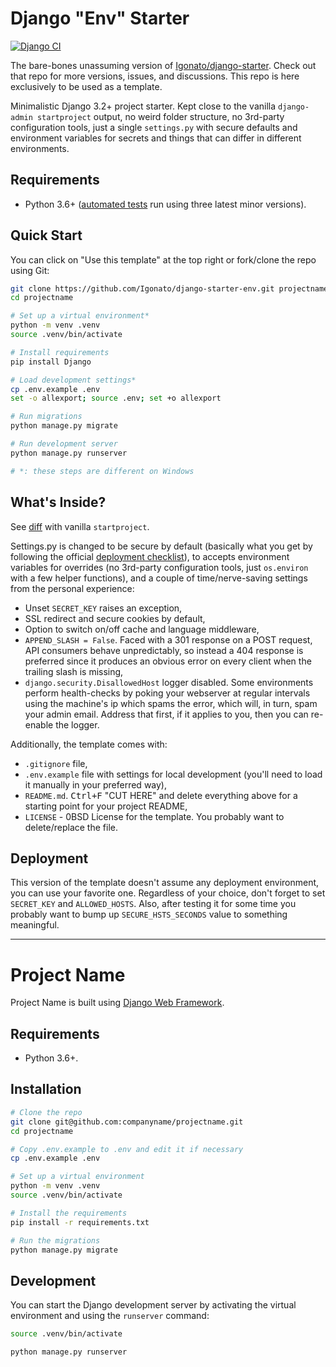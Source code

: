 # Django "Env" Starter

[![Django CI](https://github.com/Igonato/django-starter-env/actions/workflows/django.yml/badge.svg)][ci]

The bare-bones unassuming version of [Igonato/django-starter]. Check out that
repo for more versions, issues, and discussions. This repo is here exclusively
to be used as a template.

[ci]: https://github.com/Igonato/django-starter-env/actions/workflows/django.yml
[igonato/django-starter]: https://github.com/Igonato/django-starter

Minimalistic Django 3.2+ project starter. Kept close to the vanilla
`django-admin startproject` output, no weird folder structure, no 3rd-party
configuration tools, just a single `settings.py` with secure defaults and
environment variables for secrets and things that can differ in different
environments.

## Requirements

-   Python 3.6+ ([automated tests][ci] run using three latest minor versions).

## Quick Start

You can click on "Use this template" at the top right or fork/clone the repo
using Git:

```bash
git clone https://github.com/Igonato/django-starter-env.git projectname
cd projectname

# Set up a virtual environment*
python -m venv .venv
source .venv/bin/activate

# Install requirements
pip install Django

# Load development settings*
cp .env.example .env
set -o allexport; source .env; set +o allexport

# Run migrations
python manage.py migrate

# Run development server
python manage.py runserver

# *: these steps are different on Windows
```

## What's Inside?

See [diff] with vanilla `startproject`.

Settings.py is changed to be secure by default (basically what you get by
following the official [deployment checklist]), to accepts environment
variables for overrides (no 3rd-party configuration tools, just `os.environ`
with a few helper functions), and a couple of time/nerve-saving settings from
the personal experience:

-   Unset `SECRET_KEY` raises an exception,
-   SSL redirect and secure cookies by default,
-   Option to switch on/off cache and language middleware,
-   `APPEND_SLASH = False`. Faced with a 301 response on a POST request, API
    consumers behave unpredictably, so instead a 404 response is preferred
    since it produces an obvious error on every client when the trailing slash
    is missing,
-   `django.security.DisallowedHost` logger disabled. Some environments perform
    health-checks by poking your webserver at regular intervals using the
    machine's ip which spams the error, which will, in turn, spam your admin
    email. Address that first, if it applies to you, then you can re-enable the
    logger.

Additionally, the template comes with:

-   `.gitignore` file,
-   `.env.example` file with settings for local development (you'll need to
    load it manually in your preferred way),
-   `README.md`. <kbd>Ctrl+F</kbd> "CUT HERE" and delete everything above for
    a starting point for your project README,
-   `LICENSE` - 0BSD License for the template. You probably want to
    delete/replace the file.

[diff]: https://github.com/Igonato/django-starter/compare/ref...env
[deployment checklist]: https://docs.djangoproject.com/en/dev/howto/deployment/checklist/

## Deployment

This version of the template doesn't assume any deployment environment, you can
use your favorite one. Regardless of your choice, don't forget to set
`SECRET_KEY` and `ALLOWED_HOSTS`. Also, after testing it for some time you
probably want to bump up `SECURE_HSTS_SECONDS` value to something meaningful.

---

<!----- CUT HERE ----->

# Project Name

<!-- [![Django CI](https://github.com/companyname/projectname/actions/workflows/django.yml/badge.svg)](https://github.com/companyname/projectname/actions/workflows/django.yml) -->

Project Name is built using [Django Web Framework].

[django web framework]: https://www.djangoproject.com/

## Requirements

-   Python 3.6+.

## Installation

```bash
# Clone the repo
git clone git@github.com:companyname/projectname.git
cd projectname

# Copy .env.example to .env and edit it if necessary
cp .env.example .env

# Set up a virtual environment
python -m venv .venv
source .venv/bin/activate

# Install the requirements
pip install -r requirements.txt

# Run the migrations
python manage.py migrate
```

## Development

You can start the Django development server by activating the virtual
environment and using the `runserver` command:

```bash
source .venv/bin/activate

python manage.py runserver
```

